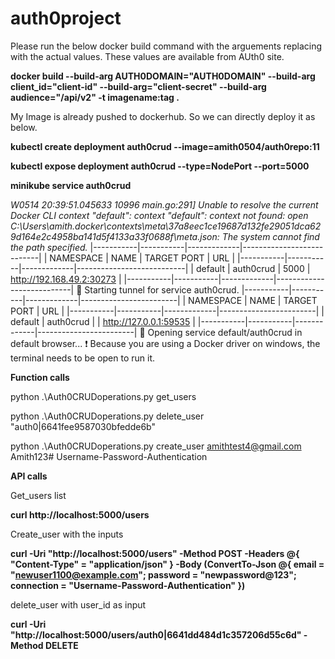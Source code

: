 # auth0project

Please run the below docker build command with the arguements replacing with the actual values. These values are available from AUth0 site.

**docker build --build-arg AUTH0DOMAIN="AUTH0DOMAIN" --build-arg client_id="client-id" --build-arg="client-secret" --build-arg audience="<URL>/api/v2" -t imagename:tag .**

My Image is already pushed to dockerhub. So we can directly deploy it as below.

**kubectl create deployment auth0crud --image=amith0504/auth0repo:11**

**kubectl expose deployment auth0crud --type=NodePort --port=5000**
 
 **minikube service auth0crud** 
 
_W0514 20:39:51.045633   10996 main.go:291] Unable to resolve the current Docker CLI context "default": context "default": context not found: open C:\Users\amith\.docker\contexts\meta\37a8eec1ce19687d132fe29051dca629d164e2c4958ba141d5f4133a33f0688f\meta.json: The system cannot find the path specified._
|-----------|-----------|-------------|---------------------------|
| NAMESPACE |   NAME    | TARGET PORT |            URL            |
|-----------|-----------|-------------|---------------------------|
| default   | auth0crud |        5000 | http://192.168.49.2:30273 |
|-----------|-----------|-------------|---------------------------|
🏃  Starting tunnel for service auth0crud.
|-----------|-----------|-------------|------------------------|
| NAMESPACE |   NAME    | TARGET PORT |          URL           |
|-----------|-----------|-------------|------------------------|
| default   | auth0crud |             | http://127.0.0.1:59535 |
|-----------|-----------|-------------|------------------------|
🎉  Opening service default/auth0crud in default browser...
❗  Because you are using a Docker driver on windows, the terminal needs to be open to run it.

**Function calls**

python .\Auth0CRUDoperations.py get_users    

python .\Auth0CRUDoperations.py delete_user "auth0|6641fee9587030bfedde6b"      

python .\Auth0CRUDoperations.py create_user amithtest4@gmail.com Amith123# Username-Password-Authentication



**API calls**

 Get_users list
 
**curl http://localhost:5000/users**

 Create_user with the inputs
 
 **curl -Uri "http://localhost:5000/users" -Method POST -Headers @{ "Content-Type" = "application/json" } -Body (ConvertTo-Json @{ email = "newuser1100@example.com"; password = "newpassword@123"; connection = "Username-Password-Authentication" })**

delete_user with user_id as input

**curl -Uri "http://localhost:5000/users/auth0|6641dd484d1c357206d55c6d" -Method DELETE**
  
